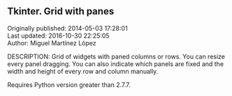## Tkinter. Grid with panes  
Originally published: 2014-05-03 17:28:01  
Last updated: 2016-10-30 22:25:05  
Author: Miguel Martínez López  
  
DESCRIPTION: Grid of widgets with paned columns or rows. You can resize every panel dragging. You can also indicate which panels are fixed and the width and height of every row and column manually.

Requires Python version greater than 2.7.7.
